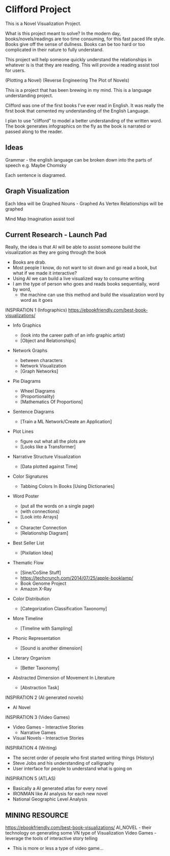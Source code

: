 # Clifford Project

This is a Novel Visualization Project.

What is this project meant to solve?
In the modern day, books/novels/readings are too time consuming, for this fast paced life style.
Books give off the sense of dullness.
Books can be too hard or too complicated in their nature to fully understand.

This project will help someone quickly understand the relationships in whatever is is that they are reading.
This will provide a reading assist tool for users.

(Plotting a Novel)
(Reverse Engineering The Plot of Novels)

This is a project that has been brewing in my mind.
This is a language understanding project.

Clifford was one of the first books I've ever read in English.
It was really the first book that cemented my understanding of the English Language.

I plan to use "clifford" to model a better understanding of the written word.
The book generates infographics on the fly as the book is narrated or passed along to the reader.

## Ideas

Grammar - the english language can be broken down into the parts of speech
e.g. Maybe Chomsky

Each sentence is diagramed.

## Graph Visualization

Each Idea will be Graphed
Nouns - Graphed As Vertex
Relationships will be graphed

Mind Map
Imagination assist tool

## Current Research - Launch Pad

Really, the idea is that AI will be able to assist someone build the visualization as they are going through the book
  - Books are drab.
  - Most people I know, do not want to sit down and go read a book, but what if we made it interactive?
  - Using AI we can build a live visualized way to consume writing
  - I am the type of person who goes and reads books sequentially, word by word,
    - the machine can use this method and build the visualization word by word as it goes

INSPIRATION 1 (Infographics) https://ebookfriendly.com/best-book-visualizations/
  - Info Graphics
    - (look into the career path of an info graphic artist)
	- [Object and Relationships]

  - Network Graphs
    - between characters
	- Network Visualization
	- [Graph Networks]

  - Pie Diagrams
    - Wheel Diagrams
	- (Proportionality)
	- [Mathematics Of Proportions]

  - Sentence Diagrams 
    - [Train a ML Network/Create an Application]

  - Plot Lines
    - figure out what all the plots are
	- [Looks like a Transformer]

  - Narrative Structure Visualization
    - [Data plotted against Time]

  - Color Signatures
    - Tabbing Colors In Books [Using Dictionaries]

  - Word Poster
    - (put all the words on a single page)
	- (with connections)
	- [Look into Arrays]

  - * Character Connection
    - [Relationship Diagram]

  - Best Seller List
    - [Pixilation Idea]

  - Thematic Flow
    - [Sine/CoSine Stuff]
    - https://techcrunch.com/2014/07/25/apple-booklamp/
	- Book Genome Project
    - Amazon X-Ray

  - Color Distribution
    - [Categorization Classification Taxonomy]

  - More Timeline
    - [Timeline with Sampling]

  - Phonic Representation
    - [Sound is another dimension]

  - Literary Organism
    - [Better Taxonomy]

  - Abstracted Dimension of Movement In Literature
    - [Abstraction Task]

INSPIRATION 2 (AI generated novels)
  - AI Novel

INSPIRATION 3 (Video Games)
  - Video Games - Interactive Stories
	- Narrative Games
  - Visual Novels - Interactive Stories

INSPIRATION 4 (Writing)
  - The secret order of people who first started writing things (History)
  - Steve Jobs and his understanding of calligraphy
  - User interface for people to understand what is going on

INSPIRATION 5 (ATLAS)
  - Basically a AI generated atlas for every novel
  - IRONMAN like AI analysis for each new novel
  - National Geographic Level Analysis

## MINING RESOURCE
https://ebookfriendly.com/best-book-visualizations/
AI_NOVEL - their technology on generating some VN type of Visualization
Video Games - leverage the tools of interactive story telling
  - This is more or less a type of video game...